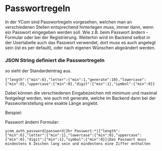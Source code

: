 # Passwortregeln



In der YCom sind Passwortregeln vorgesehen, welchen man an verschiedenen Stellen entsprechend hinterlegen muss, immer dann, wenn ein Passwort eingegeben werden soll. Wie z.B. beim Passwort ändern - Formular oder bei der Registrierung. Weiterhin wird im Backend selbst in der Usertabelle auch das Passwort verwendet, dort muss es auch angelegt sein (ist es per default), oder nach eigenen Wünschen abgeändert werden.

### JSON String definiert die Passwortregeln


so sieht der Standardeintrag aus.

```
{"length":{"min":6},"letter":{"min":1,"generate":10},"lowercase":{"min":0},"uppercase":{"min":0},"digit":{"min":1},"symbol":{"min":0}}
```

Dabei können die verschiedenen Eingabezeichen mit minimum und maximal festgelegt werden, wie auch mit generate, welche im Backend dann bei der Passworterstellung eine exakte Länge angiebt.


Beispiel:

Passwort ändern Formular:
```
ycom_auth_password|password|Ihr Passwort:*|{"length":{"min":6},"letter":{"min":1},"lowercase":{"min":0},"uppercase":{"min":0},"digit":{"min":1},"symbol":{"min":0}}|Das Passwort muss mindestens 6 Zeichen lang sein und mindestens eine Ziffer enthalten
```




